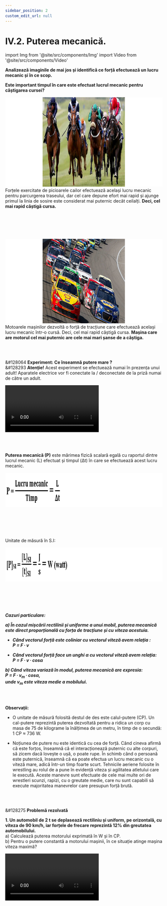 ```yaml
---
sidebar_position: 2
custom_edit_url: null
---
```


# IV.2. Puterea mecanică.




import Img from '@site/src/components/Img'
import Video from '@site/src/components/Video'




<div class="alert alert--warning" role="alert">

**Analizează imaginile de mai jos și identifică ce forță efectuează un lucru mecanic și în ce scop.**





**Este important timpul în care este efectuat lucrul mecanic pentru câștigarea cursei?**


<Img className="img-responsive3" src="fizica/clasa9/capitolul4/IV-2-puterea-mecanica-poza1-puterea-unui-cal.png" width="1000" height="286" lazy={false} /> Forțele exercitate de picioarele cailor efectuează același lucru mecanic pentru parcurgerea traseului, dar cel care depune efort mai rapid și ajunge primul la linia de sosire este considerat mai puternic decât ceilalți.  <strong>Deci, cel mai rapid câștigă cursa.</strong>


<br></br>
<br></br>


<Img className="img-responsive3" src="fizica/clasa9/capitolul4/IV-2-puterea-mecanica-poza2-puterea-unei-masini.png" width="1000" height="270" lazy={false} /> Motoarele mașinilor dezvoltă o forță de tracțiune care efectuează același lucru mecanic într-o cursă.  Deci, cel mai rapid câștigă cursa. <strong>Mașina care are motorul cel mai puternic are cele mai mari șanse de a câștiga.</strong>





</div>




<br></br>

 



<div class="alert alert--success" role="alert">


&#128064 **Experiment: Ce înseamnă putere mare ?**   
&#128293 **Atenție!** Acest experiment se efectuează numai în prezența unui adult! Aparatele electrice vor fi conectate la / deconectate de la priză numai de către un adult.


<Video src="https://www.youtube.com/embed/T7gSb2zhJ4w" lazy={false} />


<br></br>

**Materiale necesare:**   
Două foenuri de puteri diferite (ele au un motor electric care scoate aerul sub forma unui jet), o bilă, cronometru.


<br></br>


**Descrierea experimentului:**
- Îndreaptă jetul de aer de la foenul de putere mică (1400 W) spre bilă și pornește cronometru pentru a măsura timpul în care bila parcurge o anumită distanță: t<sub>1</sub> = 13,78 s.
- Îndreaptă jetul de aer de la foenul de putere mare (2000 W) spre bilă și pornește cronometru pentru a măsura timpul în care bila parcurge aceeași distanță ca în primul caz: t<sub>2</sub> = 3,18 s.
- Compară timpii măsurați.
  > t<sub>2</sub> < t<sub>1</sub>


<br></br>


**Concluzia experimentului:**   
În ambele cazuri bila a efectuat același lucru mecanic, deoarece distanța parcursă a fost aceeași și forța care a pus în mișcare bila a fost aceeași (egală cu greutatea bilei).    
Timpul în care s-a efectuat acest lucru mecanic a fost diferit.    
Foenul cu putere mai mică a avut un timp mare în care a efectuat acest lucru mecanic.    
Foenul cu putere mai mare a avut un timp mic în care a efectuat același lucru mecanic.




</div>



<br></br>


<div class="alert alert--primary" role="alert">


**Puterea mecanică (P)** este mărimea fizică scalară egală cu raportul dintre lucrul mecanic (L) efectuat și timpul (Δt) în care se efectuează acest lucru mecanic.




<Img className="img-responsive4" src="fizica/clasa9/capitolul4/IV-2-puterea-mecanica-poza3-formula-de-calcul-a-puterii-mecanice.png" width="1000" height="109" />

<br></br>
<br></br>

Unitate de măsură în S.I:


<Img className="img-responsive4" src="fizica/clasa9/capitolul4/IV-2-puterea-mecanica-poza4-unitatea-de-masura-a-puterii-mecanice-in-sistemul-international.png" width="1000" height="109" />

<br></br>
<br></br>

***Cazuri particulare:***

***a) În cazul mișcării rectilinii și uniforme a unui mobil, puterea mecanică este direct proporțională cu forța de tracțiune și cu viteza acestuia.*** 

- ***Când vectorul forță este coliniar cu vectorul viteză avem relația :***   
***P = F ∙ v*** 

- ***Când vectorul forță face un unghi α cu vectorul viteză avem relația:***   
***P = F ∙ v ∙ cosα***

***b) Când viteza variază în modul, puterea mecanică are expresia:***   
***P = F ∙ v<sub>m</sub> ∙ cosα,***    
***unde v<sub>m</sub> este viteza medie a mobilului.***





</div>



<br></br>



<div class="alert alert--secondary" role="alert">

**Observații:**


- O unitate de măsură folosită destul de des este calul-putere (CP). Un cal-putere reprezintă puterea dezvoltată pentru a ridica un corp cu masa de 75 de kilograme la înălțimea de un metru, în timp de o secundă: 1 CP ≈ 736 W.

- Noțiunea de putere nu este identică cu cea de forță. Când cineva afirmă că este forțos, înseamnă că el interacționează puternic cu alte corpuri, să zicem dacă lovește o ușă, o poate rupe. În schimb când o persoană este puternică, înseamnă că ea poate efectua un lucru mecanic cu o viteză mare, adică într-un timp foarte scurt.  Tehnicile aeriene folosite în wrestling au rolul de a pune în evidență viteza și agilitatea atletului care le execută. Aceste manevre sunt efectuate de cele mai multe ori de wrestleri scunzi, rapizi, cu o greutate medie, care nu sunt capabili să execute majoritatea manevrelor care presupun forță brută.


</div>


<br></br>




<div class="alert alert--warning" role="alert">

&#128275 **Problemă rezolvată**


**1. Un automobil de 2 t se deplasează rectiliniu și uniform, pe orizontală, cu viteza de 90 km/h, iar forțele de frecare reprezintă 12% din greutatea automobilului.**   
a)	Calculează puterea motorului exprimată în W și în CP.    
b)	Pentru o putere constantă a motorului mașinii, în ce situație atinge mașina viteza maximă?


<Video src="https://www.youtube.com/embed/UWRsLtlWz40" />



**Rezolvare:**


_Scriem datele problemei și transformăm în SI:_   
m = 2 t = 2000 kg    
v = 90 km/h = 90 : 3,6 = 25 m/s = constantă    
F<sub>f</sub> = 12% din G    
P =? W, CP    
P = constantă, v<sub>max</sub> =?


_Calculăm greutatea automobilului:_   
G = m ∙ g = 2000 kg ∙ 10 N/kg = 20.000 N

_Calculăm forța de frecare:_

<Img className="img-responsive4" src="fizica/clasa9/capitolul4/IV-2-puterea-mecanica-poza5-problema-rezolvata1-rezolvare1.png" width="1000" height="97" />

<br></br>
<br></br>



_La v = constantă avem modulul forței de tracțiune egal cu modulul forței de frecare:_   
|F| = |F<sub>f</sub>| = 2400 N


_Scriem formula puterii și a lucrului mecanic și în loc de d/Δt punem viteza, v:_


<Img className="img-responsive4" src="fizica/clasa9/capitolul4/IV-2-puterea-mecanica-poza6-problema-rezolvata1-rezolvare2.png" width="1000" height="203" />

<br></br>
<br></br>
<br></br>


b) La P = constantă, forța de tracțiune este invers proporțională cu viteza.

Deci automobilul atinge o viteză maximă atunci când forța de tracțiune este minimă.


La urcarea unei pante forța de tracțiune trebuie să fie mare pentru a învinge componenta tangențială a greutății plus forța de frecare. Deci, în acest caz viteza mașinii trebuie să fie micșorată, poziționând schimbătorul de viteze în trepte cât mai inferioare cu cât panta este mai mare.

La coborârea unei pante forța de tracțiune trebuie să fie foarte mică pentru a învinge numai forța de frecare. Deci, în acest caz viteza mașinii poate să fie mărită, poziționând schimbătorul de viteze în trepte superioare.


</div>



